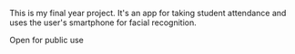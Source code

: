 This is my final year project. 
It's an app for taking student attendance and uses the user's smartphone for facial recognition.

Open for public use 
